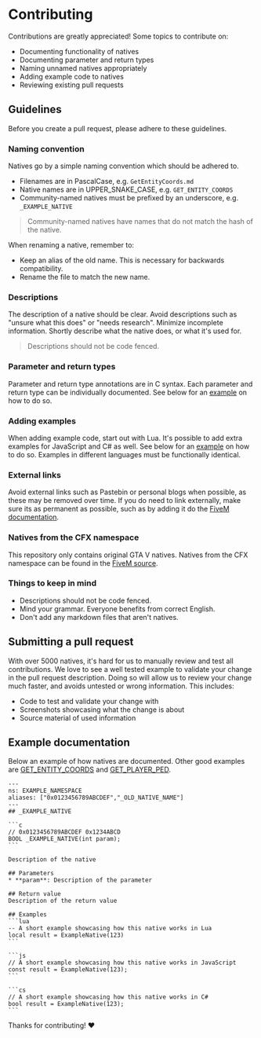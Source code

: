 Contributing
============

Contributions are greatly appreciated! Some topics to contribute on:

- Documenting functionality of natives
- Documenting parameter and return types
- Naming unnamed natives appropriately
- Adding example code to natives
- Reviewing existing pull requests

Guidelines
----------

Before you create a pull request, please adhere to these guidelines.

### Naming convention

Natives go by a simple naming convention which should be adhered to.

- Filenames are in PascalCase, e.g. `GetEntityCoords.md`
- Native names are in UPPER_SNAKE_CASE, e.g. `GET_ENTITY_COORDS`
- Community-named natives must be prefixed by an underscore, e.g. `_EXAMPLE_NATIVE`

> Community-named natives have names that do not match the hash of the native.

When renaming a native, remember to:
- Keep an alias of the old name. This is necessary for backwards compatibility.
- Rename the file to match the new name.

### Descriptions
The description of a native should be clear. Avoid descriptions such as "unsure what this does" or "needs research". Minimize incomplete information. Shortly describe what the native does, or what it's used for.

> Descriptions should not be code fenced.

### Parameter and return types
Parameter and return type annotations are in C syntax. Each parameter and return type can be individually documented. See below for an [example](#example-documentation) on how to do so.

<!-- > Keep backwards compatibility in mind when changing types. -->

### Adding examples
When adding example code, start out with Lua. It's possible to add extra examples for JavaScript and C# as well. See below for an [example](#example-documentation) on how to do so. Examples in different languages must be functionally identical.

### External links
Avoid external links such as Pastebin or personal blogs when possible, as these may be removed over time. If you do need to link externally, make sure its as permanent as possible, such as by adding it do the [FiveM documentation][fivem-docs].

### Natives from the CFX namespace
This repository only contains original GTA V natives.
Natives from the CFX namespace can be found in the [FiveM source][cfx-natives].

### Things to keep in mind
- Descriptions should not be code fenced.
- Mind your grammar. Everyone benefits from correct English.
- Don't add any markdown files that aren't natives.

Submitting a pull request
-------------------------

With over 5000 natives, it's hard for us to manually review and test all contributions. We love to see a well tested example to validate your change in the pull request description. Doing so will allow us to review your change much faster, and avoids untested or wrong information. This includes:

- Code to test and validate your change with
- Screenshots showcasing what the change is about
- Source material of used information

Example documentation
---------------------
Below an example of how natives are documented. Other good examples are [GET_ENTITY_COORDS](../ENTITY/GetEntityCoords.md) and [GET_PLAYER_PED](../PLAYER/GetPlayerPed.md).

~~~
---
ns: EXAMPLE_NAMESPACE
aliases: ["0x0123456789ABCDEF","_OLD_NATIVE_NAME"]
---
## _EXAMPLE_NATIVE

```c
// 0x0123456789ABCDEF 0x1234ABCD
BOOL _EXAMPLE_NATIVE(int param);
```

Description of the native

## Parameters
* **param**: Description of the parameter

## Return value
Description of the return value

## Examples
```lua
-- A short example showcasing how this native works in Lua
local result = ExampleNative(123)
```

```js
// A short example showcasing how this native works in JavaScript
const result = ExampleNative(123);
```

```cs
// A short example showcasing how this native works in C#
bool result = ExampleNative(123);
```
~~~

Thanks for contributing! ❤️

[cfx-natives]: https://github.com/citizenfx/fivem/tree/master/ext/native-decls
[fivem-docs]: https://github.com/citizenfx/fivem-docs
